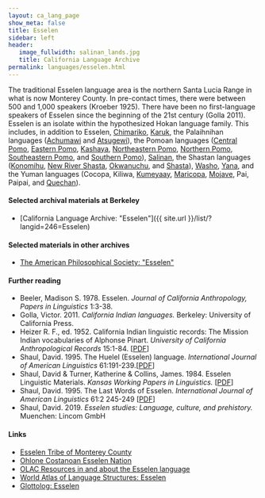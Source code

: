 ```yaml
---
layout: ca_lang_page
show_meta: false
title: Esselen
sidebar: left
header:
   image_fullwidth: salinan_lands.jpg
   title: California Language Archive
permalink: languages/esselen.html
---
```


The traditional Esselen language area is the northern Santa Lucia Range in what is now Monterey County. In pre-contact times, there were between 500 and 1,000 speakers (Kroeber 1925). There have been no first-language speakers of Esselen since the beginning of the 21st century (Golla 2011). Esselen is an isolate within the hypothesized Hokan language family. This includes, in addition to Esselen, [Chimariko](chimariko.html), [Karuk](karuk.html), the Palaihnihan languages ([Achumawi](achumawi.html) and [Atsugewi](atsugewi.html)), the Pomoan languages ([Central Pomo](central-pomo.html), [Eastern Pomo](eastern-pomo.html), [Kashaya](kashaya.html), [Northeastern Pomo](northeastern-pomo.html), [Northern Pomo](northern-pomo.html), [Southeastern Pomo](southeastern-pomo.html), and [Southern Pomo](southern-pomo.html)), [Salinan](salinan.html), the Shastan languages ([Konomihu](konomihu.html), [New River Shasta](new-river-shasta.html), [Okwanuchu](okwanuchu.html), and [Shasta](shasta.html)), [Washo](washo.html), [Yana](yana.html), and the Yuman languages (Cocopa, Kiliwa, [Kumeyaay](kumeyaay.html), [Maricopa](maricopa.html), [Mojave](mojave.html), Pai, Paipai, and [Quechan](quechan.html)).

#### Selected archival materials at Berkeley

* [California Language Archive: "Esselen"]({{ site.url }}/list/?langid=246=Esselen)

#### Selected materials in other archives

* [The American Philosophical Society: "Esselen"](https://indigenousguide.amphilsoc.org/search?f%5B0%5D=guide_language_content_title%3AEsselen)

#### Further reading

* Beeler, Madison S. 1978. Esselen. *Journal of California Anthropology, Papers in Linguistics* 1:3-38.
* Golla, Victor. 2011. *California Indian languages.* Berkeley: University of California Press.
* Heizer R. F., ed. 1952. California Indian linguistic records: The Mission Indian vocabularies of Alphonse Pinart. *University of California Anthropological Records* 15:1-84. [[PDF](http://digitalassets.lib.berkeley.edu/anthpubs/ucb/text/ucar015-001.pdf)]
* Shaul, David. 1995. The Huelel (Esselen) language. *International Journal of American Linguistics* 61:191-239.[[PDF](https://www.jstor.org/stable/1265728?seq=1#metadata_info_tab_contents)]
* Shaul, David &amp; Turner, Katherine &amp; Collins, James. 1984. Esselen Linguistic Materials. *Kansas Working Papers in Linguistics.* [[PDF](https://kuscholarworks.ku.edu/bitstream/handle/1808/490/ling.wp.v9.paper6.pdf?sequence=1&amp;isAllowed=y)]
* Shaul, David. 1995. The Last Words of Esselen. *International Journal of American Linguistics* 61:2 245-249 [[PDF](https://www.journals.uchicago.edu/doi/10.1086/466253)]
* Shaul, David. 2019. *Esselen studies: Language, culture, and prehistory.* Muenchen: Lincom GmbH

#### Links

* [Esselen Tribe of Monterey County](https://www.esselentribe.org/)
* [Ohlone Costanoan Esselen Nation](http://www.ohlonecostanoanesselennation.org/)
* [OLAC Resources in and about the Esselen language](http://www.language-archives.org/language/esq)
* [World Atlas of Language Structures: Esselen](http://wals.info/languoid/lect/wals_code_ess)
* [Glottolog: Esselen](https://glottolog.org/resource/languoid/id/esse1238)

